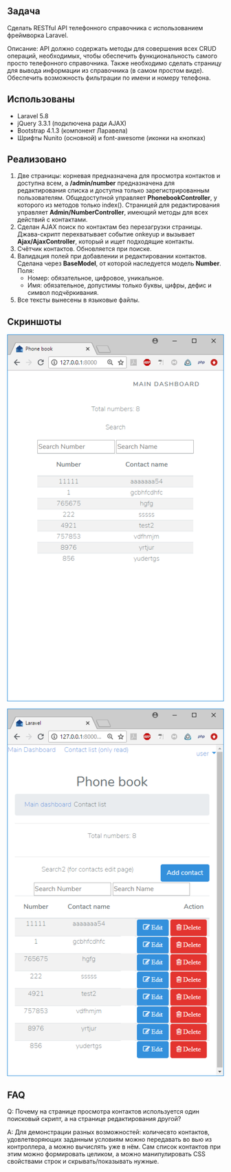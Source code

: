 ## Задача
Сделать RESTful API телефонного справочника c использованием фреймворка Laravel.

Описание:
API должно содержать методы для совершения всех CRUD операций, необходимых, чтобы обеспечить функциональность самого просто телефонного справочника.
Также необходимо сделать страницу для вывода информации из справочника (в самом простом виде).
Обеспечить возможность фильтрации по имени и номеру телефона.

## Использованы
- Laravel 5.8
- jQuery 3.3.1 (подключена ради AJAX)
- Bootstrap 4.1.3 (компонент Ларавела)
- Шрифты Nunito (основной) и font-awesome (иконки на кнопках)

## Реализовано
1. Две страницы: корневая предназначена для просмотра контактов и доступна всем, а **/admin/number** предназначена для редактирования списка и доступна только зарегистрированным пользователям. Общедоступной управляет **PhonebookController**, у которого из методов только index(). Страницей для редактирования управляет **Admin/NumberController**, имеющий методы для всех действий с контактами.
2. Сделан AJAX поиск по контактам без перезагрузки страницы. Джава-скрипт перехватывает событие onkeyup и вызывает **Ajax/AjaxController**, который и ищет подходящие контакты.
3. Счётчик контактов. Обновляется при поиске.
4. Валидация полей при добавлении и редактировании контактов. Сделана через **BaseModel**, от которой наследуется модель **Number**. Поля:
    - Номер: обязательное, цифровое, уникальное.
    - Имя: обязательное, допустимы только буквы, цифры, дефис и символ подчёркивания.
5. Все тексты вынесены в языковые файлы.

## Скриншоты
![Пользовательская часть](documentation/Main.png)

![Админка](documentation/MainDashboard.png)

## FAQ
Q: Почему на странице просмотра контактов используется один поисковый скрипт, а на странице редактирования другой?

A: Для демонстрации разных возможностей: количесвто контактов, удовлетворяющих заданным условиям можно передавать во вью из контроллера, а можно вычислять уже в нём. Сам список контактов при этим можно формировать целиком, а можно манипулировать CSS свойствами строк и скрывать/показывать нужные.

